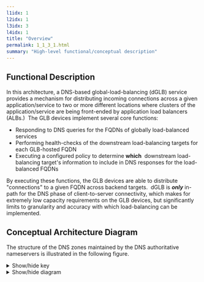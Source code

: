 ```yaml
---
l1idx: 1
l2idx: 1
l3idx: 3
l4idx: 1
title: "Overview"
permalink: 1_1_3_1.html
summary: "High-level functional/conceptual description"
---
```


## Functional Description

In this architecture, a DNS-based global-load-balancing (dGLB) service provides a mechanism for distributing incoming connections across a given application/service to two or more different locations where clusters of the application/service are being front-ended by application load balancers (ALBs.)  The GLB devices implement several core functions:

* Responding to DNS queries for the FQDNs of globally load-balanced services
* Performing health-checks of the downstream load-balancing targets for each GLB-hosted FQDN
* Executing a configured policy to determine **which**  downstream load-balancing target's information to include in DNS responses for the load-balanced FQDNs

By executing these functions, the GLB devices are able to distribute "connections" to a given FQDN across backend targets.  dGLB is ***only*** in-path for the DNS phase of client-to-server connectivity, which makes for extremely low capacity requirements on the GLB devices, but significantly limits to granularity and accuracy with which load-balancing can be implemented.

## Conceptual Architecture Diagram

The structure of the DNS zones maintained by the DNS authoritative nameservers is illustrated in the following figure.

<details markdown=block>
<summary markdown=span>Show/hide key</summary>
![image](./dglb-conceptual-key.drawio.svg){:class="img-fluid"}
[![image](./dglb-conceptual-key.drawio.svg)](./dglb-conceptual-key.drawio.svg){:class="img-fluid"}

<!-- 
Actual URL: https://menckend.github.io/alpha/pages/1/1%20(dglb)/dglb-conceptual-key.drawio.svg


https://menckend.github.io/1_1_3_1.htmldglb-conceptual-key.drawio.svg

https://menckend.github.io/1_1_3_1.htmldglb-conceptual-key.drawio.svg



-->


</details>

<details markdown=block>
<summary markdown=span>Show/hide diagram</summary>
[![image](./dglb-conceptual-1.drawio.svg)]({{page.url | append: 'dglb-conceptual-1.drawio.svg'}}){:class="img-fluid"}{:class="img-fluid"}
</details>


